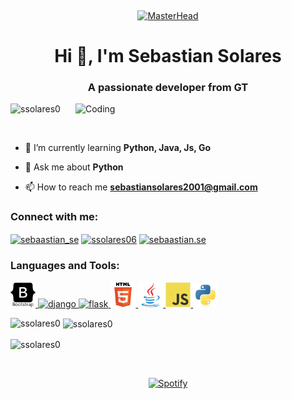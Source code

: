 &nbsp;<div align="center">
[![MasterHead](https://content.wepik.com/statics/7513217/preview-page0.jpg)](https://rishavchanda.io)
</div>

<h1 align="center">Hi 👋, I'm Sebastian Solares</h1>
<h3 align="center">A passionate developer from GT </h3>
<img align="right" alt="Coding" width="400" src="https://i.pinimg.com/originals/e4/26/70/e426702edf874b181aced1e2fa5c6cde.gif"

<p align="left"> <img src="https://komarev.com/ghpvc/?username=ssolares0&label=Profile%20views&color=0e75b6&style=flat" alt="ssolares0" /> </p>

<p align="left"> <a href="https://twitter.com/" target="blank"><img src="https://img.shields.io/twitter/follow/?logo=twitter&style=for-the-badge" alt="" /></a> </p>

- 🌱 I’m currently learning **Python, Java, Js, Go**

- 💬 Ask me about **Python**

- 📫 How to reach me **sebastiansolares2001@gmail.com**

<h3 align="left">Connect with me:</h3>
<p align="left">
<a href="https://twitter.com/sebaastian_se" target="blank"><img align="center" src="https://raw.githubusercontent.com/rahuldkjain/github-profile-readme-generator/master/src/images/icons/Social/twitter.svg" alt="sebaastian_se" height="30" width="40" /></a>
<a href="https://fb.com/ssolares06" target="blank"><img align="center" src="https://raw.githubusercontent.com/rahuldkjain/github-profile-readme-generator/master/src/images/icons/Social/facebook.svg" alt="ssolares06" height="30" width="40" /></a>
<a href="https://instagram.com/sebaastian.se" target="blank"><img align="center" src="https://raw.githubusercontent.com/rahuldkjain/github-profile-readme-generator/master/src/images/icons/Social/instagram.svg" alt="sebaastian.se" height="30" width="40" /></a>
</p>

<h3 align="left">Languages and Tools:</h3>
<p align="left"> <a href="https://getbootstrap.com" target="_blank" rel="noreferrer"> <img src="https://raw.githubusercontent.com/devicons/devicon/master/icons/bootstrap/bootstrap-plain-wordmark.svg" alt="bootstrap" width="40" height="40"/> </a> <a href="https://www.djangoproject.com/" target="_blank" rel="noreferrer"> <img src="https://cdn.worldvectorlogo.com/logos/django.svg" alt="django" width="40" height="40"/> </a> <a href="https://flask.palletsprojects.com/" target="_blank" rel="noreferrer"> <img src="https://www.vectorlogo.zone/logos/pocoo_flask/pocoo_flask-icon.svg" alt="flask" width="40" height="40"/> </a> <a href="https://www.w3.org/html/" target="_blank" rel="noreferrer"> <img src="https://raw.githubusercontent.com/devicons/devicon/master/icons/html5/html5-original-wordmark.svg" alt="html5" width="40" height="40"/> </a> <a href="https://www.java.com" target="_blank" rel="noreferrer"> <img src="https://raw.githubusercontent.com/devicons/devicon/master/icons/java/java-original.svg" alt="java" width="40" height="40"/> </a> <a href="https://developer.mozilla.org/en-US/docs/Web/JavaScript" target="_blank" rel="noreferrer"> <img src="https://raw.githubusercontent.com/devicons/devicon/master/icons/javascript/javascript-original.svg" alt="javascript" width="40" height="40"/> </a> <a href="https://www.python.org" target="_blank" rel="noreferrer"> <img src="https://raw.githubusercontent.com/devicons/devicon/master/icons/python/python-original.svg" alt="python" width="40" height="40"/> </a> </p>

<p><img align="left" src="https://github-readme-stats.vercel.app/api/top-langs?username=ssolares0&show_icons=true&theme=dark&title_color=8620d9&text_color=4fd8af&locale=en&layout=compact" alt="ssolares0" /></p>

<p>&nbsp;<img align="center" src="https://github-readme-stats.vercel.app/api?username=ssolares0&show_icons=true&theme=dark&title_color=a748db&text_color=4be7b8&locale=en" alt="ssolares0" /></p>

<p><img align="center" src="https://github-readme-streak-stats.herokuapp.com/?user=ssolares0&theme=dark" alt="ssolares0" /></p>

&nbsp;<div align="center">
  
  [![Spotify](https://spotify-now-playing-psi-lemon.vercel.app/api/spotify)](https://open.spotify.com/user/ssolares06)
  
</div>


